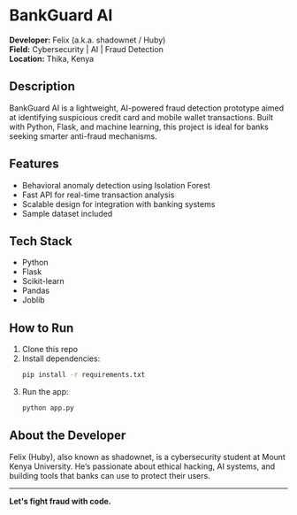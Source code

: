 
# BankGuard AI

**Developer:** Felix (a.k.a. shadownet / Huby)  
**Field:** Cybersecurity | AI | Fraud Detection  
**Location:** Thika, Kenya

## Description
BankGuard AI is a lightweight, AI-powered fraud detection prototype aimed at identifying suspicious credit card and mobile wallet transactions. Built with Python, Flask, and machine learning, this project is ideal for banks seeking smarter anti-fraud mechanisms.

## Features
- Behavioral anomaly detection using Isolation Forest
- Fast API for real-time transaction analysis
- Scalable design for integration with banking systems
- Sample dataset included

## Tech Stack
- Python
- Flask
- Scikit-learn
- Pandas
- Joblib

## How to Run
1. Clone this repo
2. Install dependencies:
    ```bash
    pip install -r requirements.txt
    ```
3. Run the app:
    ```bash
    python app.py
    ```

## About the Developer
Felix (Huby), also known as shadownet, is a cybersecurity student at Mount Kenya University. He’s passionate about ethical hacking, AI systems, and building tools that banks can use to protect their users.

---

**Let's fight fraud with code.**
